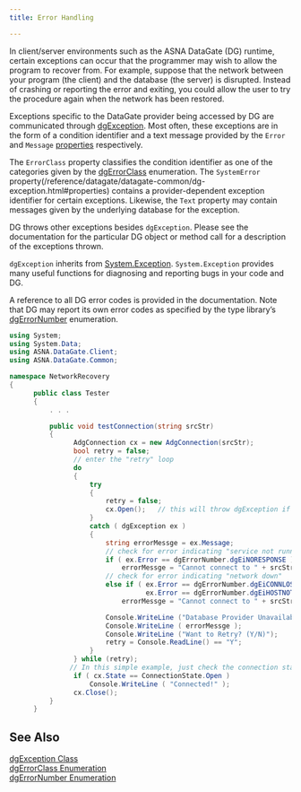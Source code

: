 ```yaml
---
title: Error Handling

---
```


In client/server environments such as the ASNA DataGate (DG) runtime, certain exceptions can occur that the programmer may wish to allow the program to recover from. For example, suppose that the network between your program (the client) and the database (the server) is disrupted. Instead of crashing or reporting the error and exiting, you could allow the user to try the procedure again when the network has been restored.

Exceptions specific to the DataGate provider being accessed by DG are communicated through [dgException](/reference/datagate/datagate-common/dg-exception.html). Most often, these exceptions are in the form of a condition identifier and a text message provided by the `Error` and `Message` [properties](/reference/datagate/datagate-common/dg-exception.html#properties) respectively.

The `ErrorClass` property classifies the condition identifier as one of the categories given by the [dgErrorClass](/reference/datagate/datagate-common/dg-error-class.html) enumeration. The `SystemError` property(/reference/datagate/datagate-common/dg-exception.html#properties) contains a provider-dependent exception identifier for certain exceptions. Likewise, the `Text` property may contain messages given by the underlying database for the exception.

DG throws other exceptions besides `dgException`. Please see the documentation for the particular DG object or method call for a description of the exceptions thrown.

`dgException` inherits from [System.Exception](https://learn.microsoft.com/en-us/dotnet/api/system.exception). `System.Exception` provides many useful functions for diagnosing and reporting bugs in your code and DG.

A reference to all DG error codes is provided in the documentation. Note that DG may report its own error codes as specified by the type library’s [ dgErrorNumber](/reference/datagate/datagate-common/dg-error-number.html) enumeration.


```cs 
using System;
using System.Data;
using ASNA.DataGate.Client;
using ASNA.DataGate.Common;

namespace NetworkRecovery 
{
      public class Tester
      {
          . . . 

          public void testConnection(string srcStr)
          {
                AdgConnection cx = new AdgConnection(srcStr);
                bool retry = false;
                // enter the "retry" loop
                do
                {
                    try
                    {
                        retry = false;
                        cx.Open();   // this will throw dgException if errors occur
                    }
                    catch ( dgException ex )
                    {
                        string errorMessge = ex.Message;
                        // check for error indicating "service not running"
                        if ( ex.Error == dgErrorNumber.dgEiNORESPONSE )
                            errorMessge = "Cannot connect to " + srcStr + ".  Is the service running?"; 
                        // check for error indicating "network down"
                        else if ( ex.Error == dgErrorNumber.dgEiCONNLOST ||
                                  ex.Error == dgErrorNumber.dgEiHOSTNOTFND )
                            errorMessge = "Cannot connect to " + srcStr + ".  Is the network available?";

                        Console.WriteLine ("Database Provider Unavailable.");
                        Console.WriteLine ( errorMessge );
                        Console.WriteLine ("Want to Retry? (Y/N)");
                        retry = Console.ReadLine() == "Y";
                    }
                } while (retry);
               // In this simple example, just check the connection state and quit
                if ( cx.State == ConnectionState.Open )
                    Console.WriteLine ( "Connected!" );
                cx.Close();
          }
      }
```

## See Also

[dgException Class](/reference/datagate/datagate-common/dg-exception.html)
<br />
[dgErrorClass Enumeration](/reference/datagate/datagate-common/dg-error-class.html)
<br />
[dgErrorNumber Enumeration](/reference/datagate/datagate-common/dg-error-number.html)

